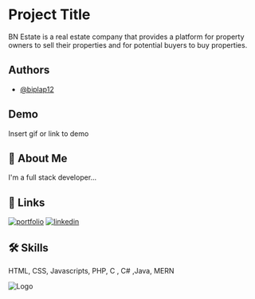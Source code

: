 
# Project Title

BN Estate is a real estate company that provides a platform for property owners to sell their properties and for potential buyers to buy properties.



## Authors

- [@biplap12](https://www.github.com/biplap12)


## Demo

Insert gif or link to demo


## 🚀 About Me
I'm a full stack developer...


## 🔗 Links
[![portfolio](https://img.shields.io/badge/my_portfolio-000?style=for-the-badge&logo=ko-fi&logoColor=white)](https://www.biplapneupane.com.np/)
[![linkedin](https://img.shields.io/badge/linkedin-0A66C2?style=for-the-badge&logo=linkedin&logoColor=white)](https://www.linkedin.com/in/biplap12/)


## 🛠 Skills
HTML, CSS, Javascripts, PHP, C , C# ,Java, MERN


![Logo](https://dev-to-uploads.s3.amazonaws.com/uploads/articles/th5xamgrr6se0x5ro4g6.png)

